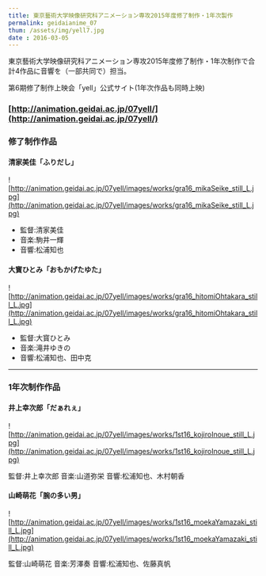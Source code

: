 ```yaml
---
title: 東京藝術大学映像研究科アニメーション専攻2015年度修了制作・1年次製作
permalink: geidaianime_07
thum: /assets/img/yell7.jpg
date : 2016-03-05
---
```


東京藝術大学映像研究科アニメーション専攻2015年度修了制作・1年次制作で合計4作品に音響を（一部共同で）担当。

第6期修了制作上映会「yell」公式サイト(1年次作品も同時上映)

### [http://animation.geidai.ac.jp/07yell/](http://animation.geidai.ac.jp/07yell/)

### 修了制作作品

#### 清家美佳「ふりだし」

![http://animation.geidai.ac.jp/07yell/images/works/gra16_mikaSeike_still_L.jpg](http://animation.geidai.ac.jp/07yell/images/works/gra16_mikaSeike_still_L.jpg)

- 監督:清家美佳
- 音楽:駒井一輝
- 音響:松浦知也


#### 大寳ひとみ「おもかげたゆた」

![http://animation.geidai.ac.jp/07yell/images/works/gra16_hitomiOhtakara_still_L.jpg](http://animation.geidai.ac.jp/07yell/images/works/gra16_hitomiOhtakara_still_L.jpg)

- 監督:大寳ひとみ
- 音楽:滝井ゆきの
- 音響:松浦知也、田中克

---
### 1年次制作作品

#### 井上幸次郎「だぁれぇ」

![http://animation.geidai.ac.jp/07yell/images/works/1st16_kojiroInoue_still_L.jpg](http://animation.geidai.ac.jp/07yell/images/works/1st16_kojiroInoue_still_L.jpg)

監督:井上幸次郎
音楽:山道弥栄
音響:松浦知也、木村朝香

#### 山崎萌花「腕の多い男」

![http://animation.geidai.ac.jp/07yell/images/works/1st16_moekaYamazaki_still_L.jpg](http://animation.geidai.ac.jp/07yell/images/works/1st16_moekaYamazaki_still_L.jpg)

監督:山崎萌花
音楽:芳澤奏
音響:松浦知也、佐藤真帆
